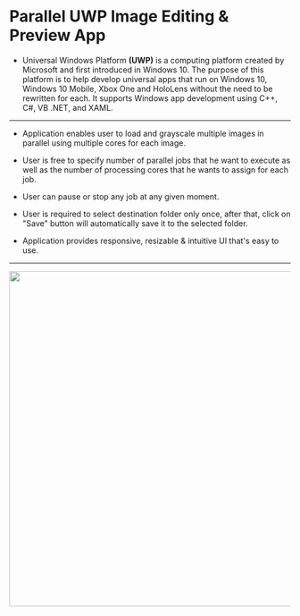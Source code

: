 # Parallel UWP Image Editing & Preview App

- Universal Windows Platform **(UWP)** is a computing platform created by Microsoft and first introduced in Windows 10. The purpose of this platform is to help develop universal apps that run on Windows 10, Windows 10 Mobile, Xbox One and HoloLens without the need to be rewritten for each. It supports Windows app development using C++, C#, VB .NET, and XAML.
---
- Application enables user to load and grayscale multiple images in parallel using multiple cores for each image.
- User is free to specify number of parallel jobs that he want to execute as well as the number of processing cores that he wants to assign for each job.

- User can pause or stop any job at any given moment.
- User is required to select destination folder only once, after that, click on "Save" button will automatically save it to the selected folder.
- Application provides responsive, resizable & intuitive UI that's easy to use.
---
<img src = "..\assets\Demo.PNG" width = 600/>
